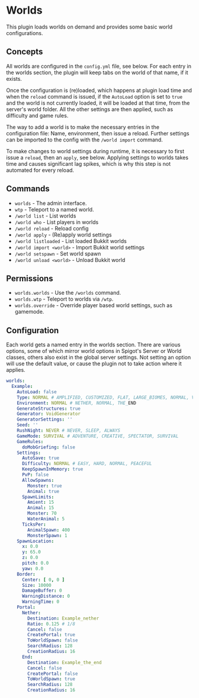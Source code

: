 # Worlds
This plugin loads worlds on demand and provides some basic world configurations.

## Concepts
All worlds are configured in the `config.yml` file, see below. For each entry in the worlds section, the plugin will keep tabs on the world of that name, if it exists.

Once the configuration is (re)loaded, which happens at plugin load time and when the `reload` command is issued, if the `AutoLoad` option is set to `true` and the world is not currently loaded, it will be loaded at that time, from the server's world folder. All the other settings are then applied, such as difficulty and game rules.

The way to add a world is to make the necessary entries in the configuration file: Name, environment, then issue a reload. Further settings can be imported to the config with the `/world import` command.

To make changes to world settings during runtime, it is necessary to first issue a `reload`, then an `apply`, see below. Applying settings to worlds takes time and causes significant lag spikes, which is why this step is not automated for every reload.

## Commands
- `worlds` - The admin interface.
- `wtp` - Teleport to a named world.
- `/world list` - List worlds
- `/world who` - List players in worlds
- `/world reload` - Reload config
- `/world apply` - (Re)apply world settings
- `/world listloaded` - List loaded Bukkit worlds
- `/world import <world>` - Import Bukkit world settings
- `/world setspawn` - Set world spawn
- `/world unload <world>` - Unload Bukkit world

## Permissions
- `worlds.worlds` - Use the `/worlds` command.
- `worlds.wtp` - Teleport to worlds via `/wtp`.
- `worlds.override` - Override player based world settings, such as gamemode.

## Configuration
Each world gets a named entry in the worlds section. There are various options, some of which mirror world options in Spigot's Server or World classes, others also exist in the global server settings. Not setting an option will use the default value, or cause the plugin not to take action where it applies.
```yaml
worlds:
  Example:
    AutoLoad: false
    Type: NORMAL # AMPLIFIED, CUSTOMIZED, FLAT, LARGE_BIOMES, NORMAL, VERSION_1_1
    Environment: NORMAL # NETHER, NORMAL, THE_END
    GenerateStructures: true
    Generator: VoidGenerator
    GeneratorSettings: ''
    Seed: ''
    RushNight: NEVER # NEVER, SLEEP, ALWAYS
    GameMode: SURVIVAL # ADVENTURE, CREATIVE, SPECTATOR, SURVIVAL
    GameRules:
      doMobGriefing: false
    Settings:
      AutoSave: true
      Difficulty: NORMAL # EASY, HARD, NORMAL, PEACEFUL
      KeepSpawnInMemory: true
      PvP: false
      AllowSpawns:
        Monster: true
        Animal: true
      SpawnLimits:
        Amient: 15
        Animal: 15
        Monster: 70
        WaterAnimal: 5
      TicksPer:
        AnimalSpawn: 400
        MonsterSpawn: 1
    SpawnLocation:
      x: 0.0
      y: 65.0
      z: 0.0
      pitch: 0.0
      yaw: 0.0
    Border:
      Center: [ 0, 0 ]
      Size: 10000
      DamageBuffer: 0
      WarningDistance: 0
      WarningTime: 0
    Portal:
      Nether:
        Destination: Example_nether
        Ratio: 0.125 # 1/8
        Cancel: false
        CreatePortal: true
        ToWorldSpawn: false
        SearchRadius: 128
        CreationRadius: 16
      End:
        Destination: Example_the_end
        Cancel: false
        CreatePortal: false
        ToWorldSpawn: true
        SearchRadius: 128
        CreationRadius: 16
```
